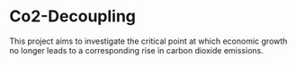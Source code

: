 # Co2-Decoupling
This project aims to investigate the critical point at which economic growth no longer leads to a corresponding rise in carbon dioxide emissions. 

